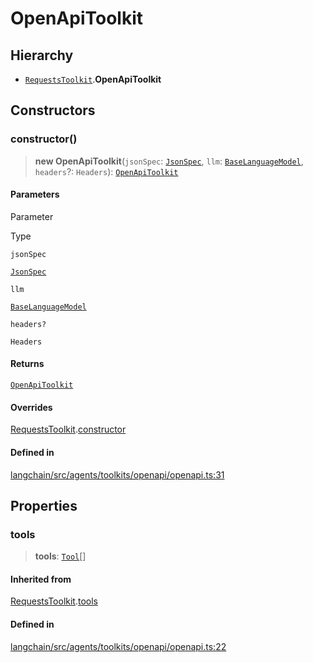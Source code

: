 OpenApiToolkit
==============

Hierarchy[​](#hierarchy "Direct link to Hierarchy")
---------------------------------------------------

*   [`RequestsToolkit`](/docs/api/agents/classes/RequestsToolkit).**OpenApiToolkit**

Constructors[​](#constructors "Direct link to Constructors")
------------------------------------------------------------

### constructor()[​](#constructor "Direct link to constructor()")

> **new OpenApiToolkit**(`jsonSpec`: [`JsonSpec`](/docs/api/tools/classes/JsonSpec), `llm`: [`BaseLanguageModel`](/docs/api/base_language/classes/BaseLanguageModel), `headers`?: `Headers`): [`OpenApiToolkit`](/docs/api/agents/classes/OpenApiToolkit)

#### Parameters[​](#parameters "Direct link to Parameters")

Parameter

Type

`jsonSpec`

[`JsonSpec`](/docs/api/tools/classes/JsonSpec)

`llm`

[`BaseLanguageModel`](/docs/api/base_language/classes/BaseLanguageModel)

`headers?`

`Headers`

#### Returns[​](#returns "Direct link to Returns")

[`OpenApiToolkit`](/docs/api/agents/classes/OpenApiToolkit)

#### Overrides[​](#overrides "Direct link to Overrides")

[RequestsToolkit](/docs/api/agents/classes/RequestsToolkit).[constructor](/docs/api/agents/classes/RequestsToolkit#constructor)

#### Defined in[​](#defined-in "Direct link to Defined in")

[langchain/src/agents/toolkits/openapi/openapi.ts:31](https://github.com/hwchase17/langchainjs/blob/46e1734/langchain/src/agents/toolkits/openapi/openapi.ts#L31)

Properties[​](#properties "Direct link to Properties")
------------------------------------------------------

### tools[​](#tools "Direct link to tools")

> **tools**: [`Tool`](/docs/api/tools/classes/Tool)\[\]

#### Inherited from[​](#inherited-from "Direct link to Inherited from")

[RequestsToolkit](/docs/api/agents/classes/RequestsToolkit).[tools](/docs/api/agents/classes/RequestsToolkit#tools)

#### Defined in[​](#defined-in-1 "Direct link to Defined in")

[langchain/src/agents/toolkits/openapi/openapi.ts:22](https://github.com/hwchase17/langchainjs/blob/46e1734/langchain/src/agents/toolkits/openapi/openapi.ts#L22)